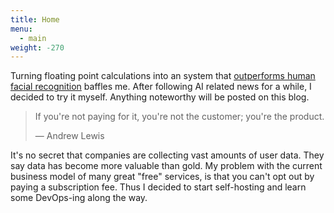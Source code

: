 ```yaml
---
title: Home
menu:
  - main
weight: -270
---
```


Turning floating point calculations into an system that [outperforms human facial recognition](https://arxiv.org/pdf/1804.06655.pdf#page-8) baffles me.
After following AI related news for a while, I decided to try it myself.
Anything noteworthy will be posted on this blog.

> If you're not paying for it, you're not the customer; you're the product.
>
> — Andrew Lewis

It's no secret that companies are collecting vast amounts of user data.
They say data has become more valuable than gold.
My problem with the current business model of many great "free" services,
is that you can't opt out by paying a subscription fee.
Thus I decided to start self-hosting and learn some DevOps-ing along the way.
